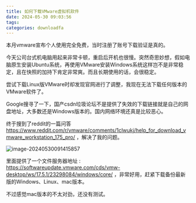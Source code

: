 ```yaml
---
title: 如何下载VMware虚拟机软件
date: 2024-05-30 09:03:56
tags:
categories: downloadfa
---
```


本月vmware宣布个人使用完全免费，当时注册了账号下载验证是真的。



今天公司台式机电脑用起来非常卡顿，重启后开机也很慢。突然奇思妙想，假如电脑原生安装Ubuntu系统，再使用VMware安装Windows系统这样岂不是非常稳定，且在快照的加持下肯定非常爽。而且长期使用的话，会很稳定。



尝试下载Linux版VMware时却发现官网进行了调整，我现在无法下载任何版本的VMware软件了。



Google搜寻了一下，国产csdn垃圾论坛不是提供了失效的下载链接就是自己的网盘地址，大多数还是Windows版本的。国内网络环境还真是比较恶心。



终于搜到了reddit的一篇问答 https://www.reddit.com/r/vmware/comments/1clwukj/help_for_download_vmware_workstation_175_pro/ ，解决了我的问题。

![image-20240530091415857](https://pic.tele.anmeng.tech/file/90cf9da2f17d4ea7e9a42.png)









里面提供了一个文件服务器地址 :  https://softwareupdate.vmware.com/cds/vmw-desktop/ws/17.5.1/23298084/windows/core/ ，非常好用，赶紧下载备份最新版的Windows、Linux、mac版本。



不过感觉mac版本的不太对劲，还没有测试。
